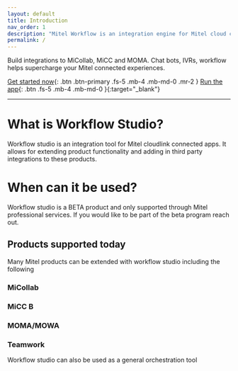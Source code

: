 ```yaml
---
layout: default
title: Introduction
nav_order: 1
description: "Mitel Workflow is an integration engine for Mitel cloud connected products like MiCollab, MiCC and MOMA"
permalink: /
---
```


Build integrations to MiCollab, MiCC and MOMA. Chat bots, IVRs, workflow helps supercharge your Mitel connected experiences.

[Get started now](getting-started){: .btn .btn-primary .fs-5 .mb-4 .mb-md-0 .mr-2 } [Run the app](https://workflow.mitel.io){: .btn .fs-5 .mb-4 .mb-md-0 }{:target="_blank"}

---

# What is Workflow Studio?

Workflow studio is an integration tool for Mitel cloudlink connected apps. It allows for extending product functionality and adding in third party integrations to these products.

# When can it be used? 

Workflow studio is a BETA product and only supported through Mitel professional services. If you would like to be part of the beta program reach out.

## Products supported today

Many Mitel products can be extended with workflow studio including the following

### MiCollab
### MiCC B
### MOMA/MOWA
### Teamwork

Workflow studio can also be used as a general orchestration tool